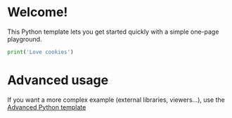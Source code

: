 # Welcome!

This Python template lets you get started quickly with a simple one-page playground.

```python runnable
print('Love cookies')
```

# Advanced usage

If you want a more complex example (external libraries, viewers...), use the [Advanced Python template](https://tech.io/select-repo/429)
